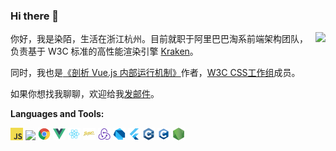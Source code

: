 ### Hi there 👋

<img align="right" src="https://github-readme-stats.vercel.app/api?username=answershuto&show_icons=true&icon_color=58a6ff&text_color=333333&bg_color=ffffff&hide_title=true" />

你好，我是染陌，生活在浙江杭州。目前就职于阿里巴巴淘系前端架构团队，负责基于 W3C 标准的高性能渲染引擎 [Kraken](http://openkraken.com/)。

同时，我也是[《剖析 Vue.js 内部运行机制》](https://juejin.cn/book/6844733705089449991)作者，[W3C CSS工作组](https://www.w3.org/groups/wg/css/participants)成员。

如果你想找我聊聊，欢迎给我[发邮件](mailto:answershuto@gmail.com)。

**Languages and Tools:**

<code><img height="20" src="https://raw.githubusercontent.com/github/explore/main/topics/javascript/javascript.png"></code>
<code><img height="20" src="https://img.alicdn.com/imgextra/i1/O1CN01u0y8XT25HxxAVpBQL_!!6000000007502-2-tps-109-103.png"></code>
<code><img height="20" src="https://raw.githubusercontent.com/github/explore/main/topics/chrome/chrome.png"></code>
<code><img height="20" src="https://raw.githubusercontent.com/github/explore/main/topics/vue/vue.png"></code>
<code><img height="20" src="https://raw.githubusercontent.com/github/explore/main/topics/react/react.png"></code>
<code><img height="20" src="https://raw.githubusercontent.com/github/explore/main/topics/babel/babel.png"></code>
<code><img height="20" src="https://raw.githubusercontent.com/github/explore/main/topics/redux/redux.png"></code>
<code><img height="20" src="https://raw.githubusercontent.com/github/explore/main/topics/dart/dart.png"></code>
<code><img height="20" src="https://raw.githubusercontent.com/github/explore/main/topics/flutter/flutter.png"></code>
<code><img height="20" src="https://raw.githubusercontent.com/github/explore/main/topics/cpp/cpp.png"></code>
<code><img height="20" src="https://raw.githubusercontent.com/github/explore/main/topics/c/c.png"></code>
<code><img height="20" src="https://raw.githubusercontent.com/github/explore/main/topics/nodejs/nodejs.png"></code>
